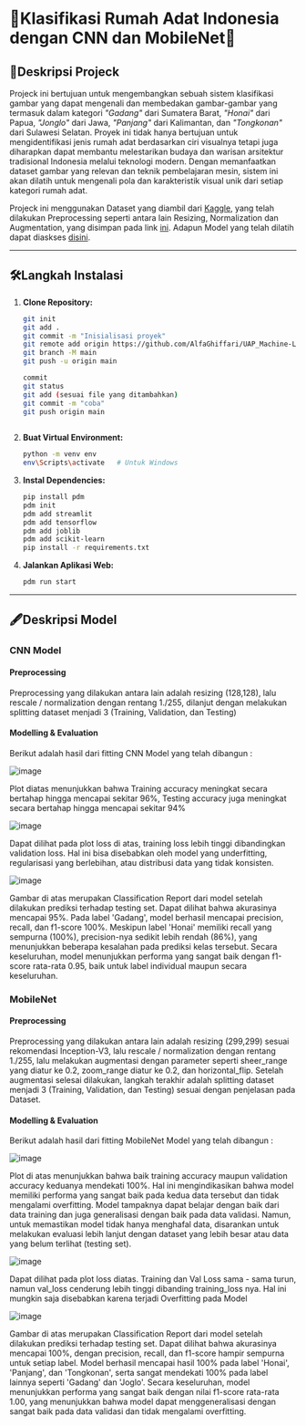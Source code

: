 # 💫Klasifikasi Rumah Adat Indonesia dengan CNN dan MobileNet💫

## 🧷Deskripsi Projeck

Projeck ini bertujuan untuk mengembangkan sebuah sistem klasifikasi gambar yang dapat mengenali dan membedakan gambar-gambar yang termasuk dalam kategori *"Gadang"* dari Sumatera Barat, *"Honai"* dari Papua, *"Jonglo"* dari Jawa, *"Panjang"* dari Kalimantan, dan *"Tongkonan"* dari Sulawesi Selatan. Proyek ini tidak hanya bertujuan untuk mengidentifikasi jenis rumah adat berdasarkan ciri visualnya tetapi juga diharapkan dapat membantu melestarikan budaya dan warisan arsitektur tradisional Indonesia melalui teknologi modern. Dengan memanfaatkan dataset gambar yang relevan dan teknik pembelajaran mesin, sistem ini akan dilatih untuk mengenali pola dan karakteristik visual unik dari setiap kategori rumah adat. 

Projeck ini menggunakan Dataset yang diambil dari [Kaggle](https://www.kaggle.com/datasets/rariffirmansah/rumah-adat), yang telah dilakukan Preprocessing seperti antara lain Resizing, Normalization dan  Augmentation, yang disimpan pada link [ini](https://drive.google.com/drive/folders/1PUx-3EpQFIIxOXHD52Pk1Y1s8KCF5SVZ?usp=drive_link). Adapun Model yang telah dilatih dapat diaskses [disini](https://drive.google.com/drive/folders/15b_OdgaOHIArKq-llL0N_4vj2k9QGTFG?usp=sharing).

---

## 🛠️Langkah Instalasi
1. **Clone Repository:**
   ```bash
   git init
   git add .
   git commit -m "Inisialisasi proyek"
   git remote add origin https://github.com/AlfaGhiffari/UAP_Machine-Learning.git
   git branch -M main
   git push -u origin main

   commit
   git status
   git add (sesuai file yang ditambahkan)
   git commit -m "coba"
   git push origin main
  
   ```

2. **Buat Virtual Environment:**
   ```bash
   python -m venv env
   env\Scripts\activate   # Untuk Windows
   ```

3. **Instal Dependencies:**
   ```bash
   pip install pdm
   pdm init
   pdm add streamlit
   pdm add tensorflow
   pdm add joblib
   pdm add scikit-learn
   pip install -r requirements.txt
   ```

4. **Jalankan Aplikasi Web:**
   ```bash
   pdm run start
   ```
---

## 🖋️Deskripsi Model
### CNN Model
#### Preprocessing
Preprocessing yang dilakukan antara lain adalah resizing (128,128), lalu rescale / normalization dengan rentang 1./255, dilanjut dengan melakukan splitting dataset menjadi 3 (Training, Validation, dan Testing)

#### Modelling & Evaluation
Berikut adalah hasil dari fitting CNN Model yang telah dibangun :

![image](https://github.com/user-attachments/assets/190b53e9-950c-465d-bbd3-f23f4a1931b3)

Plot diatas menunjukkan bahwa Training accuracy meningkat secara bertahap hingga mencapai sekitar 96%, Testing accuracy juga meningkat secara bertahap hingga mencapai sekitar 94%

![image](https://github.com/user-attachments/assets/ff4b4f8d-5e7a-4a28-8397-1000cb35cdc0)

Dapat dilihat pada plot loss di atas, training loss lebih tinggi dibandingkan validation loss. Hal ini bisa disebabkan oleh model yang underfitting, regularisasi yang berlebihan, atau distribusi data yang tidak konsisten.

![image](https://github.com/user-attachments/assets/46b5cda0-435a-42d2-b3d4-e5709b827676)

Gambar di atas merupakan Classification Report dari model setelah dilakukan prediksi terhadap testing set. Dapat dilihat bahwa akurasinya mencapai 95%. Pada label 'Gadang', model berhasil mencapai precision, recall, dan f1-score 100%. Meskipun label 'Honai' memiliki recall yang sempurna (100%), precision-nya sedikit lebih rendah (86%), yang menunjukkan beberapa kesalahan pada prediksi kelas tersebut. Secara keseluruhan, model menunjukkan performa yang sangat baik dengan f1-score rata-rata 0.95, baik untuk label individual maupun secara keseluruhan.

### MobileNet
#### Preprocessing
Preprocessing yang dilakukan antara lain adalah resizing (299,299) sesuai rekomendasi Inception-V3, lalu rescale / normalization dengan rentang 1./255, lalu melakukan augmentasi dengan parameter seperti sheer_range yang diatur ke 0.2, zoom_range diatur ke 0.2, dan horizontal_flip. Setelah augmentasi selesai dilakukan, langkah terakhir adalah splitting dataset menjadi 3 (Training, Validation, dan Testing) sesuai dengan penjelasan pada Dataset.

#### Modelling & Evaluation
Berikut adalah hasil dari fitting MobileNet Model yang telah dibangun :

![image](https://github.com/user-attachments/assets/fbf2dd15-c02f-4557-b8f5-9342cb64bc8a)

Plot di atas menunjukkan bahwa baik training accuracy maupun validation accuracy keduanya mendekati 100%. Hal ini mengindikasikan bahwa model memiliki performa yang sangat baik pada kedua data tersebut dan tidak mengalami overfitting. Model tampaknya dapat belajar dengan baik dari data training dan juga generalisasi dengan baik pada data validasi. Namun, untuk memastikan model tidak hanya menghafal data, disarankan untuk melakukan evaluasi lebih lanjut dengan dataset yang lebih besar atau data yang belum terlihat (testing set).

![image](https://github.com/user-attachments/assets/ba5e99d8-a3e6-491a-9e49-48d6cdece493)

Dapat dilihat pada plot loss diatas. Training dan Val Loss sama - sama turun, namun val_loss cenderung lebih tinggi dibanding training_loss nya. Hal ini mungkin saja disebabkan karena terjadi Overfitting pada Model

![image](https://github.com/user-attachments/assets/220aa91a-018e-46ba-95e3-d9900b55369b)

Gambar di atas merupakan Classification Report dari model setelah dilakukan prediksi terhadap testing set. Dapat dilihat bahwa akurasinya mencapai 100%, dengan precision, recall, dan f1-score hampir sempurna untuk setiap label. Model berhasil mencapai hasil 100% pada label 'Honai', 'Panjang', dan 'Tongkonan', serta sangat mendekati 100% pada label lainnya seperti 'Gadang' dan 'Joglo'. Secara keseluruhan, model menunjukkan performa yang sangat baik dengan nilai f1-score rata-rata 1.00, yang menunjukkan bahwa model dapat menggeneralisasi dengan sangat baik pada data validasi dan tidak mengalami overfitting.






